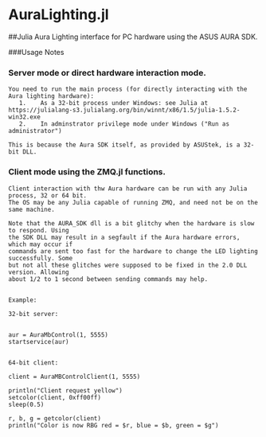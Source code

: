 # AuraLighting.jl

##Julia Aura Lighting interface for PC hardware using the ASUS AURA SDK.

###Usage Notes

### Server mode or direct hardware interaction mode.

    You need to run the main process (for directly interacting with the Aura lighting hardware):
       1.    As a 32-bit process under Windows: see Julia at https://julialang-s3.julialang.org/bin/winnt/x86/1.5/julia-1.5.2-win32.exe
       2.    In adminstrator privilege mode under Windows ("Run as administrator")

    This is because the Aura SDK itself, as provided by ASUStek, is a 32-bit DLL.

### Client mode using the ZMQ.jl functions.

    Client interaction with thw Aura hardware can be run with any Julia process, 32 or 64 bit.
    The OS may be any Julia capable of running ZMQ, and need not be on the same machine.

    Note that the AURA_SDK dll is a bit glitchy when the hardware is slow to respond. Using
    the SDK DLL may result in a segfault if the Aura hardware errors, which may occur if
    commands are sent too fast for the hardware to change the LED lighting successfully. Some
    but not all these glitches were supposed to be fixed in the 2.0 DLL version. Allowing
    about 1/2 to 1 second between sending commands may help.


    Example:

    32-bit server:


    aur = AuraMbControl(1, 5555)
    startservice(aur)


    64-bit client:

    client = AuraMBControlClient(1, 5555)

    println("Client request yellow")
    setcolor(client, 0xff00ff)
    sleep(0.5)

    r, b, g = getcolor(client)
    println("Color is now RBG red = $r, blue = $b, green = $g")

